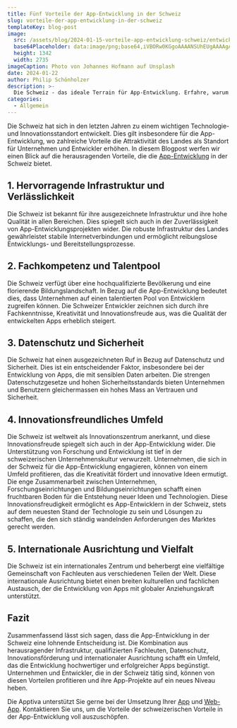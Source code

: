 ```yaml
---
title: Fünf Vorteile der App-Entwicklung in der Schweiz
slug: vorteile-der-app-entwicklung-in-der-schweiz
templateKey: blog-post
image:
  src: /assets/blog/2024-01-15-vorteile-app-entwicklung-schweiz/entwicklung-schweiz.jpg
  base64Placeholder: data:image/png;base64,iVBORw0KGgoAAAANSUhEUgAAAAgAAAAECAIAAAA8r+mnAAAACXBIWXMAAAsTAAALEwEAmpwYAAAAb0lEQVR4nAFkAJv/AKCZiP7783p+flFTTjs8MklJQbm3r4SFgwCjnpOwq55WXVklKSg2KyYoIhVAREB5foQAnZeKenZltravioV/SD80OTUmExQKMDIvAGNeUn16cNDPzMrKxUdKQTk6NS4wLAEEAFKlJsUGFBatAAAAAElFTkSuQmCC
  height: 1342
  width: 2735
imageCaption: Photo von Johannes Hofmann auf Unsplash
date: 2024-01-22
author: Philip Schönholzer
description: >-
  Die Schweiz - das ideale Terrain für App-Entwicklung. Erfahre, warum die Schweiz für zuverlässige, sichere und kreative App-Entwicklung steht.
categories:
  - Allgemein
---
```


Die Schweiz hat sich in den letzten Jahren zu einem wichtigen Technologie- und Innovationsstandort entwickelt. Dies gilt insbesondere für die App-Entwicklung, wo zahlreiche Vorteile die Attraktivität des Landes als Standort für Unternehmen und Entwickler erhöhen. In diesem Blogpost werfen wir einen Blick auf die herausragenden Vorteile, die die [App-Entwicklung](/mobile-apps-ios-android/) in der Schweiz bietet.

## 1. Hervorragende Infrastruktur und Verlässlichkeit

Die Schweiz ist bekannt für ihre ausgezeichnete Infrastruktur und ihre hohe Qualität in allen Bereichen. Dies spiegelt sich auch in der Zuverlässigkeit von App-Entwicklungsprojekten wider. Die robuste Infrastruktur des Landes gewährleistet stabile Internetverbindungen und ermöglicht reibungslose Entwicklungs- und Bereitstellungsprozesse.

## 2. Fachkompetenz und Talentpool

Die Schweiz verfügt über eine hochqualifizierte Bevölkerung und eine florierende Bildungslandschaft. In Bezug auf die App-Entwicklung bedeutet dies, dass Unternehmen auf einen talentierten Pool von Entwicklern zugreifen können. Die Schweizer Entwickler zeichnen sich durch ihre Fachkenntnisse, Kreativität und Innovationsfreude aus, was die Qualität der entwickelten Apps erheblich steigert.

## 3. Datenschutz und Sicherheit

Die Schweiz hat einen ausgezeichneten Ruf in Bezug auf Datenschutz und Sicherheit. Dies ist ein entscheidender Faktor, insbesondere bei der Entwicklung von Apps, die mit sensiblen Daten arbeiten. Die strengen Datenschutzgesetze und hohen Sicherheitsstandards bieten Unternehmen und Benutzern gleichermassen ein hohes Mass an Vertrauen und Sicherheit.

## 4. Innovationsfreundliches Umfeld

Die Schweiz ist weltweit als Innovationszentrum anerkannt, und diese Innovationsfreude spiegelt sich auch in der App-Entwicklung wider. Die Unterstützung von Forschung und Entwicklung ist tief in der schweizerischen Unternehmenskultur verwurzelt. Unternehmen, die sich in der Schweiz für die App-Entwicklung engagieren, können von einem Umfeld profitieren, das die Kreativität fördert und innovative Ideen ermutigt. Die enge Zusammenarbeit zwischen Unternehmen, Forschungseinrichtungen und Bildungseinrichtungen schafft einen fruchtbaren Boden für die Entstehung neuer Ideen und Technologien. Diese Innovationsfreudigkeit ermöglicht es App-Entwicklern in der Schweiz, stets auf dem neuesten Stand der Technologie zu sein und Lösungen zu schaffen, die den sich ständig wandelnden Anforderungen des Marktes gerecht werden.

## 5. Internationale Ausrichtung und Vielfalt

Die Schweiz ist ein internationales Zentrum und beherbergt eine vielfältige Gemeinschaft von Fachleuten aus verschiedenen Teilen der Welt. Diese internationale Ausrichtung bietet einen breiten kulturellen und fachlichen Austausch, der die Entwicklung von Apps mit globaler Anziehungskraft unterstützt.

## Fazit

Zusammenfassend lässt sich sagen, dass die App-Entwicklung in der Schweiz eine lohnende Entscheidung ist. Die Kombination aus herausragender Infrastruktur, qualifizierten Fachleuten, Datenschutz, Innovationsförderung und internationaler Ausrichtung schafft ein Umfeld, das die Entwicklung hochwertiger und erfolgreicher Apps begünstigt. Unternehmen und Entwickler, die in der Schweiz tätig sind, können von diesen Vorteilen profitieren und ihre App-Projekte auf ein neues Niveau heben.

Die Apptiva unterstützt Sie gerne bei der Umsetzung Ihrer [App](/mobile-apps-ios-android/) und [Web-App](/web-apps/). Kontaktieren Sie uns, um die Vorteile der schweizerischen Vorteile in der App-Entwicklung voll auszuschöpfen.
